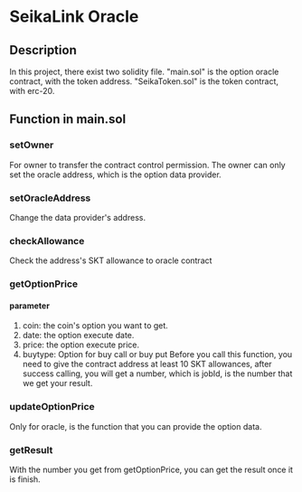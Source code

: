# SeikaLink Oracle
## Description
In this project, there exist two solidity file. "main.sol" is the option oracle contract, with the token address. "SeikaToken.sol" is the token contract, with erc-20.
## Function in main.sol
### setOwner
For owner to transfer the contract control permission. The owner can only set the oracle address, which is the option data provider.
### setOracleAddress
Change the data provider's address.
### checkAllowance
Check the address's SKT allowance to oracle contract
### getOptionPrice
#### parameter
1. coin: the coin's option you want to get.
2. date: the option execute date.
3. price: the option execute price.
4. buytype: Option for buy call or buy put
Before you call this function, you need to give the contract address at least 10 SKT allowances, after success calling, you will get a number, which is jobId, is the number that we get your result.
### updateOptionPrice
Only for oracle, is the function that you can provide the option data.
### getResult
With the number you get from getOptionPrice, you can get the result once it is finish.
